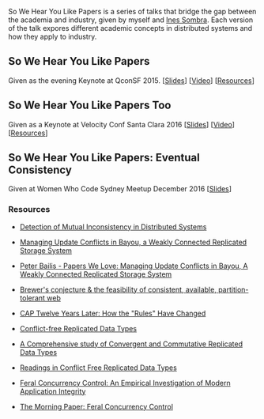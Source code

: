 So We Hear You Like Papers is a series of talks that bridge the gap between the academia and industry, given by myself and [Ines Sombra](https://github.com/Randommood).  Each version of the talk expores different academic concepts in distributed systems and how they apply to industry. 

## So We Hear You Like Papers
Given as the evening Keynote at QconSF 2015.  [[Slides](https://speakerdeck.com/randommood/we-hear-you-like-papers-qcon-edition)] [[Video](https://www.infoq.com/presentations/papers-large-distributed-systems)] [[Resources](https://github.com/Randommood/QConSF2015)]

## So We Hear You Like Papers Too
Given as a Keynote at Velocity Conf Santa Clara 2016 [[Slides](https://speakerdeck.com/randommood/we-hear-you-like-papers-velocity-edition)] [[Video](https://www.oreilly.com/ideas/so-we-hear-you-like-papers)] [[Resources](https://github.com/Randommood/Velocity2016)]

## So We Hear You Like Papers: Eventual Consistency
Given at Women Who Code Sydney Meetup December 2016 [[Slides](https://speakerdeck.com/caitiem20/we-hear-you-like-papers-eventual-consistency)]

### Resources
* [Detection of Mutual Inconsistency in Distributed Systems](http://zoo.cs.yale.edu/classes/cs422/2013/bib/parker83detection.pdf)

* [Managing Update Conflicts in Bayou, a Weakly Connected Replicated Storage System](http://www.cs.berkeley.edu/~brewer/cs262b/update-conflicts.pdf)
* [Peter Bailis - Papers We Love: Managing Update Conflicts in Bayou, A Weakly Connected Replicated Storage System](https://www.youtube.com/watch?v=txP7CI0PjO4)

* [Brewer's conjecture & the feasibility of consistent, available, partition-tolerant web](http://perso.telecom-paristech.fr/~kuznetso/INF346-2015/papers/cap.pdf)
* [CAP Twelve Years Later: How the "Rules" Have Changed](http://www.infoq.com/articles/cap-twelve-years-later-how-the-rules-have-changed)

* [Conflict-free Replicated Data Types](https://hal.inria.fr/inria-00609399v1/document)
* [A Comprehensive study of Convergent and Commutative Replicated Data Types](https://hal.inria.fr/inria-00555588)
* [Readings in Conflict Free Replicated Data Types](https://christophermeiklejohn.com/crdt/2014/07/22/readings-in-crdts.html)

* [Feral Concurrency Control: An Empirical Investigation of Modern Application Integrity](http://www.bailis.org/papers/feral-sigmod2015.pdf)
* [The Morning Paper: Feral Concurrency Control](http://blog.acolyer.org/2015/09/04/feral-concurrency-control-an-empirical-investigation-of-modern-application-integrity/)

